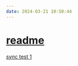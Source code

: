 ```yaml
---
date: 2024-03-21 10:50:44
---
```

# [readme](readme.md)
[sync test 1](./Folder01/InsideFolder01/sync%20test%201.md)

